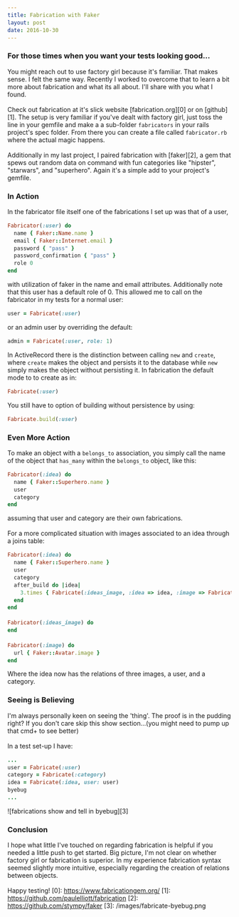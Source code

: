 ```yaml
---
title: Fabrication with Faker
layout: post
date: 2016-10-30
---
```


### For those times when you want your tests looking good...
  You might reach out to use factory girl because it's familiar. That makes sense. I felt the same way. Recently I worked to overcome that to learn a bit more about fabrication and what its all about. I'll share with you what I found.
<br>
<br>
  Check out fabrication at it's slick website [fabrication.org][0] or on [github][1]. The setup is very familiar if you've dealt with factory girl, just toss the line in your gemfile and make a a sub-folder `fabricators` in your rails project's spec folder. From there you can create a file called `fabricator.rb` where the actual magic happens.
<br>
<br>
  Additionally in my last project, I paired fabrication with [faker][2], a gem that spews out random data on command with fun categories like "hipster", "starwars", and "superhero". Again it's a simple add to your project's gemfile.
<br>
### In Action
  In the fabricator file itself one of the fabrications I set up was that of a user,
  ```ruby
  Fabricator(:user) do
    name { Faker::Name.name }
    email { Faker::Internet.email }
    password { "pass" }
    password_confirmation { "pass" }
    role 0
  end
  ```
  with utilization of faker in the name and email attributes. Additionally note that this user has a default role of 0. This allowed me to call on the fabricator in my tests for a normal user:<br>
  ```ruby
  user = Fabricate(:user)
  ```
  or an admin user by overriding the default:<br>
  ```ruby
  admin = Fabricate(:user, role: 1)
  ```
  In ActiveRecord there is the distinction between calling `new` and `create`, where `create` makes the object and persists it to the database while `new` simply makes the object without persisting it. In fabrication the default mode to to create as in:
  ```ruby
  Fabricate(:user)
  ```   
  You still have to option of building without persistence by using:
  ```ruby
  Fabricate.build(:user)
  ```
### Even More Action
  To make an object with a `belongs_to` association, you simply call the name of the object that `has_many` within the `belongs_to` object, like this:
  ```ruby
  Fabricator(:idea) do
    name { Faker::Superhero.name }
    user
    category
  end
  ```
  assuming that user and category are their own fabrications.<br><br>
  For a more complicated situation with images associated to an idea through a joins table:
  ```ruby
  Fabricator(:idea) do
    name { Faker::Superhero.name }
    user
    category
    after_build do |idea|
      3.times { Fabricate(:ideas_image, :idea => idea, :image => Fabricate(:image)) }
    end
  end

  Fabricator(:ideas_image) do
  end

  Fabricator(:image) do
    url { Faker::Avatar.image }
  end
  ```
  Where the idea now has the relations of three images, a user, and a category.
  <br>
### Seeing is Believing
  I'm always personally keen on seeing the 'thing'. The proof is in the pudding right? If you don't care skip this show section...(you might need to pump up that cmd+ to see better)<br><br>
  In a test set-up I have:
  ```ruby  
...
user = Fabricate(:user)
category = Fabricate(:category)
idea = Fabricate(:idea, user: user)
byebug
...
  ```
  ![fabrications show and tell in byebug][3]

### Conclusion
I hope what little I've touched on regarding fabrication is helpful if you needed a little push to get started. Big picture, I'm not clear on whether factory girl or fabrication is superior. In my experience fabrication syntax seemed slightly more intuitive, especially regarding the creation of relations between objects.<br><br>
Happy testing!
[0]: https://www.fabricationgem.org/
[1]: https://github.com/paulelliott/fabrication
[2]: https://github.com/stympy/faker
[3]: /images/fabricate-byebug.png
